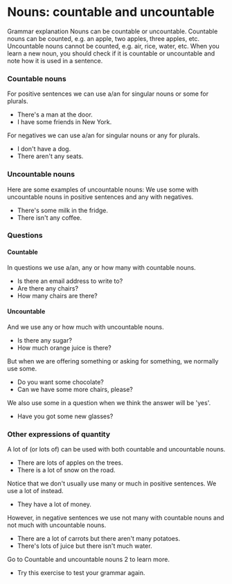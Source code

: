 # Nouns: countable and uncountable

Grammar explanation
Nouns can be countable or uncountable. Countable nouns can be counted, e.g. an apple, two apples, three apples, etc. Uncountable nouns cannot be counted, e.g. air, rice, water, etc. When you learn a new noun, you should check if it is countable or uncountable and note how it is used in a sentence.

### Countable nouns
For positive sentences we can use a/an for singular nouns or some for plurals.

- There's a man at the door.
- I have some friends in New York.

For negatives we can use a/an for singular nouns or any for plurals.

- I don't have a dog.
- There aren't any seats.

### Uncountable nouns
Here are some examples of uncountable nouns:
We use some with uncountable nouns in positive sentences and any with negatives.

- There's some milk in the fridge.
- There isn't any coffee.

### Questions

#### Countable
In questions we use a/an, any or how many with countable nouns.

- Is there an email address to write to?
- Are there any chairs?
- How many chairs are there?

#### Uncountable
And we use any or how much with uncountable nouns.
- Is there any sugar?
- How much orange juice is there?


But when we are offering something or asking for something, we normally use some.

- Do you want some chocolate?
- Can we have some more chairs, please?

We also use some in a question when we think the answer will be 'yes'.

- Have you got some new glasses?


### Other expressions of quantity

A lot of (or lots of) can be used with both countable and uncountable nouns.

- There are lots of apples on the trees.
- There is a lot of snow on the road.

Notice that we don't usually use many or much in positive sentences. We use a lot of instead.

- They have a lot of money.

However, in negative sentences we use not many with countable nouns and not much with uncountable nouns.

- There are a lot of carrots but there aren't many potatoes.
- There's lots of juice but there isn't much water.

Go to Countable and uncountable nouns 2 to learn more.

- Try this exercise to test your grammar again.